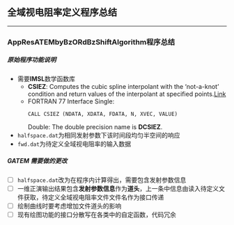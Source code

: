 ## 全域视电阻率定义程序总结
***
### AppResATEMbyBzORdBzShiftAlgorithm程序总结
##### 原始程序功能说明
- 需要**IMSL**数学函数库
    * **CSIEZ**: Computes the cubic spline interpolant with the ‘not-a-knot’ condition and return values of the interpolant at specified points.[Link](https://docs.roguewave.com/en/imsl/fortran/2018.0/html/fnlmath/index.html#page/FNLMath%2Fmch3.06.09.html%23ww1409634)
    * FORTRAN 77 Interface
        Single:	
        ```Fortran
        CALL CSIEZ (NDATA, XDATA, FDATA, N, XVEC, VALUE)
        ```
        Double:	The double precision name is **DCSIEZ**.
- ``halfspace.dat``为相同发射参数下该时间段均匀半空间的响应
- ``fwd.dat``为待定义全域视电阻率的输入数据
##### GATEM 需要做的更改
- [ ] ``halfspace.dat``改为在程序内计算得出，需要包含发射参数信息
- [ ] 一维正演输出结果包含**发射参数信息**作为**道头**，上一条中信息由读入待定义文件获取，待定义全域视电阻率文件文件名作为接口传递
- [ ] 绘制曲线时要考虑增加文件道头的影响
- [ ] 现有绘图功能的接口分散写在各类中的自定函数，代码冗余